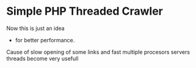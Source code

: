 # Simple PHP Threaded Crawler
Now this is just an idea
- for better performance.

Cause of slow opening of some links and fast multiple procesors servers threads become very usefull

